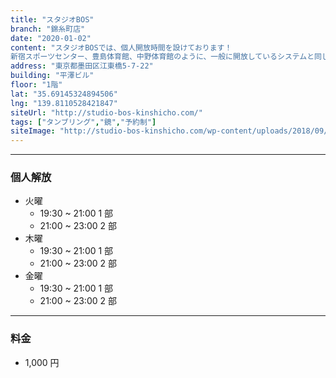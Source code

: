 ```yaml
---
title: "スタジオBOS"
branch: "錦糸町店"
date: "2020-01-02"
content: "スタジオBOSでは、個人開放時間を設けております！
新宿スポーツセンター、豊島体育館、中野体育館のように、一般に開放しているシステムと同じです。もっと少人数の場所でじっくり練習したい方、 各体育館の開放時間や曜日にスケジュールが合わない方、 タンブリングバーンで練習してみたい方など是非ご利用下さい。"
address: "東京都墨田区江東橋5-7-22"
building: "平澤ビル"
floor: "1階"
lat: "35.69145324894506"
lng: "139.8110528421847"
siteUrl: "http://studio-bos-kinshicho.com/"
tags: ["タンブリング","鏡","予約制"]
siteImage: "http://studio-bos-kinshicho.com/wp-content/uploads/2018/09/k_rentalstudio_banner.png"
---
```


---

### 個人解放

- 火曜
  - 19:30 ~ 21:00 1 部
  - 21:00 ~ 23:00 2 部
- 木曜
  - 19:30 ~ 21:00 1 部
  - 21:00 ~ 23:00 2 部
- 金曜
  - 19:30 ~ 21:00 1 部
  - 21:00 ~ 23:00 2 部

---

### 料金

- 1,000 円
